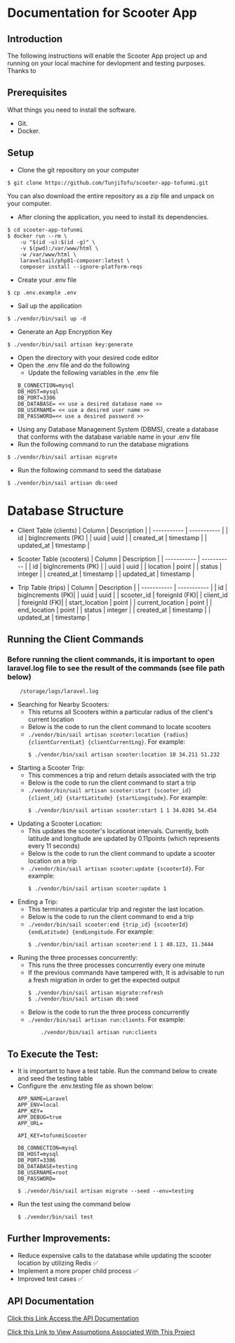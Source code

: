 # Documentation for Scooter App
## Introduction
The following instructions will enable the Scooter App project up and running on your local machine for devlopment and testing purposes. Thanks to 

## Prerequisites
What things you need to install the software.

- Git.
- Docker.

## Setup
- Clone the git repository on your computer
```
$ git clone https://github.com/TunjiTofu/scooter-app-tofunmi.git
```
You can also download the entire repository as a zip file and unpack on your computer.

- After cloning the application, you need to install its dependencies.
```
$ cd scooter-app-tofunmi
$ docker run --rm \
    -u "$(id -u):$(id -g)" \
    -v $(pwd):/var/www/html \
    -w /var/www/html \
    laravelsail/php81-composer:latest \
    composer install --ignore-platform-reqs
```
- Create your .env file
```
$ cp .env.example .env
```
- Sail up the application
```
$ ./vendor/bin/sail up -d
```
- Generate an App Encryption Key
```
$ ./vendor/bin/sail artisan key:generate
```
- Open the directory with your desired code editor
- Open the .env file and do the following
    - Update the following variables in the .env file
    ```
    B_CONNECTION=mysql
    DB_HOST=mysql
    DB_PORT=3306
    DB_DATABASE= << use a desired database name >>
    DB_USERNAME= << use a desired user name >>
    DB_PASSWORD=<< use a desired password >>
    ```
- Using any Database Management System (DBMS), create a database that conforms with the database variable name in your .env file
- Run the following command to run the database migrations
```
$ ./vendor/bin/sail artisan migrate
```
- Run the following command to seed the database
```
$ ./vendor/bin/sail artisan db:seed
```
# Database Structure
- Client Table (clients)
    | Column      | Description |
    | ----------- | ----------- |
    | id          | bigIncrements (PK)       |
    | uuid         | uuid        |
    | created_at   | timestamp        |
    | updated_at   | timestamp        |

- Scooter Table (scooters)
    | Column      | Description |
    | ----------- | ----------- |
    | id          | bigIncrements (PK)       |
    | uuid        | uuid        |
    | location    | point       |
    | status      | integer     |
    | created_at  | timestamp   |
    | updated_at  | timestamp   |

- Trip Table (trips)
    | Column            | Description |
    | -----------       | ----------- |
    | id                | bigIncrements (PK)|
    | uuid              | uuid        |
    | scooter_id        | foreignId (FK)|
    | client_id         | foreignId (FK)|
    | start_location    | point       |
    | current_location  | point       |
    | end_location      | point       |
    | status            | integer     |
    | created_at        | timestamp   |
    | updated_at        | timestamp   |


## Running the Client Commands
### Before running the client commands, it is important to open laravel.log file to see the result of the commands (see file path below)
```
    /storage/logs/laravel.log
```
  - Searching for Nearby Scooters:
      - This returns all Scooters within a particular radius of the client's current location
      - Below is the code to run the client command to locate scooters
      - `./vendor/bin/sail artisan scooter:location {radius} {clientCurrentLat} {clientCurrentLng}`. For example:
        ```
        $ ./vendor/bin/sail artisan scooter:location 10 34.211 51.232
        ```
 - Starting a Scooter Trip:
      - This commences a trip and return details associated with the trip
      - Below is the code to run the client command to start a trip
      - `./vendor/bin/sail artisan scooter:start {scooter_id} {client_id} {startLatitude} {startLongitude}`. For example:
        ```
        $ ./vendor/bin/sail artisan scooter:start 1 1 34.0201 54.454
        ```
 - Updating a Scooter Location:
      - This updates the scooter's locationat intervals. Currently, both latitude and longitude are updated by 0.11points (which represents every 11 seconds)
      - Below is the code to run the client command to update a scooter location on a trip
      - `./vendor/bin/sail artisan scooter:update {scooterId}`. For example:
        ```
        $ ./vendor/bin/sail artisan scooter:update 1
        ```
 - Ending a Trip:
      - This terminates a particular trip and register the last location.
      - Below is the code to run the client command to end a trip
      - `./vendor/bin/sail scooter:end {trip_id} {scooterId} {endLatitude} {endLongitude`. For example:
        ```
        $ ./vendor/bin/sail artisan scooter:end 1 1 40.123, 11.3444
        ```
 - Runing the three processes concurrently:
      - This runs the three processes concurrently every one minute
      - If the previous commands have tampered with, It is advisable to run a fresh migration in order to get the expected output
        ```
        $ ./vendor/bin/sail artisan migrate:refresh
        $ ./vendor/bin/sail artisan db:seed
        ```
      - Below is the code to run the three process concurrently
      - `./vendor/bin/sail artisan run:clients`. For example:
        ```
            ./vendor/bin/sail artisan run:clients
        ```

## To Execute the Test:
- It is important to have a test table. Run the command below to create and seed the testing table
- Configure the .env.testing file as shown below:
    ```
    APP_NAME=Laravel
    APP_ENV=local
    APP_KEY=
    APP_DEBUG=true
    APP_URL=

    API_KEY=tofunmiScooter

    DB_CONNECTION=mysql
    DB_HOST=mysql
    DB_PORT=3306
    DB_DATABASE=testing
    DB_USERNAME=root
    DB_PASSWORD=
    ```
  ```
  $ ./vendor/bin/sail artisan migrate --seed --env=testing
  ``` 
- Run the test using the command below
  ```
  $ ./vendor/bin/sail test
  ``` 

## Further Improvements:
 - Reduce expensive calls to the database while updating the scooter location by utilizing Redis ✅
 - Implement a more proper child process ✅
 - Improved test cases ✅

## API Documentation
[Click this Link Access the API Documentation](https://app.gitbook.com/o/XXNaAkNtCMRanbfyrTQm/s/ItbDDRlpa0Wz2QwfIG8F/~/changes/gruTgx99ts0O1WV5Af8O/)

[Click this Link to View Assumptions Associated With This Project](/ASSUMPTIONS.md)